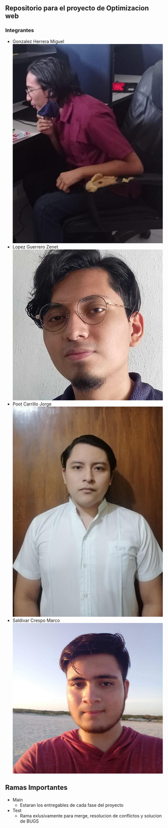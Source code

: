 ## Repositorio para el proyecto de Optimizacion web

### Integrantes

- Gonzalez Herrera Miguel  
  ![](.profile/miguel.jpeg "Miguel")
- Lopez Guerrero Zenet
  ![](.profile/cnet.jpeg "Zenet")
- Poot Carrillo Jorge
  ![](.profile/jorge.jpeg "Jorge")
- Saldivar Crespo Marco
  ![](.profile/marco.jpeg "Marco")

## Ramas Importantes

- Main
  - Estaran los entregables de cada fase del proyecto
- Test
  - Rama exlusivamente para merge, resolucion de conflictos y solucion de BUGS
